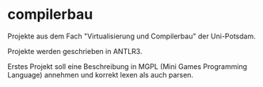 compilerbau
===========

Projekte aus dem Fach "Virtualisierung und Compilerbau" der Uni-Potsdam.

Projekte werden geschrieben in ANTLR3.

Erstes Projekt soll eine Beschreibung in MGPL (Mini Games Programming Language)
annehmen und korrekt lexen als auch parsen.
